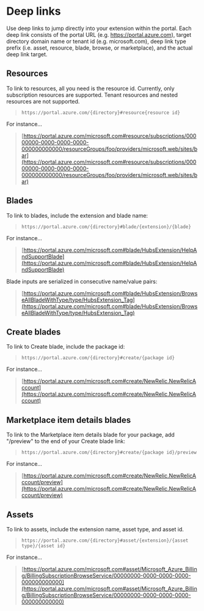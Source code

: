 
# Deep links

Use deep links to jump directly into your extension within the portal. Each deep link consists of the portal URL (e.g. https://portal.azure.com), target directory domain name or tenant id (e.g. microsoft.com), deep link type prefix (i.e. asset, resource, blade, browse, or marketplace), and the actual deep link target.


## Resources

To link to resources, all you need is the resource id. Currently, only subscription resources are supported. Tenant resources and nested resources are not supported.

> `https://portal.azure.com/{directory}#resource{resource id}`

For instance...

> [https://portal.azure.com/microsoft.com#resource/subscriptions/00000000-0000-0000-0000-000000000000/resourceGroups/foo/providers/microsoft.web/sites/bar](https://portal.azure.com/microsoft.com#resource/subscriptions/00000000-0000-0000-0000-000000000000/resourceGroups/foo/providers/microsoft.web/sites/bar)


## Blades

To link to blades, include the extension and blade name:

> `https://portal.azure.com/{directory}#blade/{extension}/{blade}`

For instance...

> [https://portal.azure.com/microsoft.com#blade/HubsExtension/HelpAndSupportBlade](https://portal.azure.com/microsoft.com#blade/HubsExtension/HelpAndSupportBlade)

Blade inputs are serialized in consecutive name/value pairs:

> [https://portal.azure.com/microsoft.com#blade/HubsExtension/BrowseAllBladeWithType/type/HubsExtension_Tag](https://portal.azure.com/microsoft.com#blade/HubsExtension/BrowseAllBladeWithType/type/HubsExtension_Tag)

<!--
TODO: micflan: Finish implementing Browse links

## Browse blades (coming soon)

To link to Browse v2 blades, include the resource type:

> `https://portal.azure.com/{directory}#browse/{resource type}`

For instance...

> [https://portal.azure.com/microsoft.com#browse/microsoft.search/searchServices](https://portal.azure.com/microsoft.com#browse/microsoft.search/searchServices)

Additionally, you can also link to the following Browse blades:

* `#browse/all`
* `#browse/resourcegroups`
* `#browse/subscriptions`
* `#browse/tags`
-->


## Create blades

To link to Create blade, include the package id:

> `https://portal.azure.com/{directory}#create/{package id}`

For instance...

> [https://portal.azure.com/microsoft.com#create/NewRelic.NewRelicAccount](https://portal.azure.com/microsoft.com#create/NewRelic.NewRelicAccount)


## Marketplace item details blades

To link to the Marketplace item details blade for your package, add "/preview" to the end of your Create blade link:

> `https://portal.azure.com/{directory}#create/{package id}/preview`

For instance...

> [https://portal.azure.com/microsoft.com#create/NewRelic.NewRelicAccount/preview](https://portal.azure.com/microsoft.com#create/NewRelic.NewRelicAccount/preview)


## Assets

To link to assets, include the extension name, asset type, and asset id.

> `https://portal.azure.com/{directory}#asset/{extension}/{asset type}/{asset id}`

For instance...

> [https://portal.azure.com/microsoft.com#asset/Microsoft_Azure_Billing/BillingSubscriptionBrowseService/00000000-0000-0000-0000-000000000000](https://portal.azure.com/microsoft.com#asset/Microsoft_Azure_Billing/BillingSubscriptionBrowseService/00000000-0000-0000-0000-000000000000)



